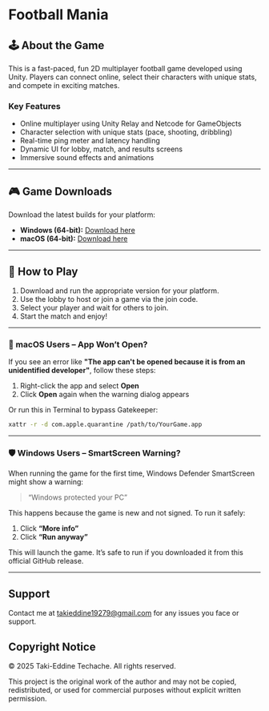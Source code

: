 # Football Mania

## 🕹️ About the Game

This is a fast-paced, fun 2D multiplayer football game developed using Unity. Players can connect online, select their characters with unique stats, and compete in exciting matches.

### Key Features
- Online multiplayer using Unity Relay and Netcode for GameObjects  
- Character selection with unique stats (pace, shooting, dribbling)  
- Real-time ping meter and latency handling  
- Dynamic UI for lobby, match, and results screens  
- Immersive sound effects and animations

---

## 🎮 Game Downloads

Download the latest builds for your platform:

- **Windows (64-bit):** [Download here](https://github.com/takieddine17/Football-Mania/releases/download/Football-Mania(Windows)/Football-Mania.exe)
- **macOS (64-bit):** [Download here](https://github.com/takieddine17/Football-Mania/releases/download/Football-Mania(MacOS)/Football.Mania.app.zip)

---

## 🚀 How to Play

1. Download and run the appropriate version for your platform.  
2. Use the lobby to host or join a game via the join code.  
3. Select your player and wait for others to join.  
4. Start the match and enjoy!

---

### 🧩 macOS Users – App Won’t Open?

If you see an error like **"The app can't be opened because it is from an unidentified developer"**, follow these steps:

1. Right-click the app and select **Open**
2. Click **Open** again when the warning dialog appears

Or run this in Terminal to bypass Gatekeeper:

```bash
xattr -r -d com.apple.quarantine /path/to/YourGame.app
```

---

### 🛡️ Windows Users – SmartScreen Warning?

When running the game for the first time, Windows Defender SmartScreen might show a warning:

> “Windows protected your PC”

This happens because the game is new and not signed. To run it safely:

1. Click **“More info”**
2. Click **“Run anyway”**

This will launch the game. It’s safe to run if you downloaded it from this official GitHub release.

---

## Support

Contact me at takieddine19279@gmail.com for any issues you face or support. 

## Copyright Notice

© 2025 Taki-Eddine Techache. All rights reserved.

This project is the original work of the author and may not be copied, redistributed, or used for commercial purposes without explicit written permission.
